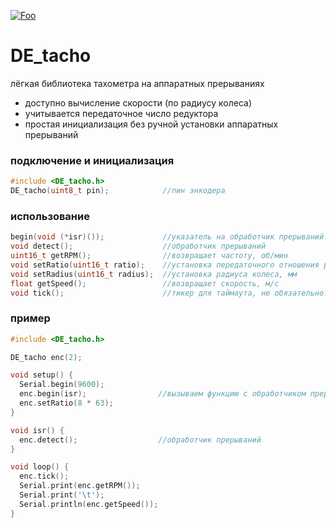 [![Foo](https://img.shields.io/badge/ПОДПИСАТЬСЯ-НА%20ОБНОВЛЕНИЯ-brightgreen.svg?style=social&logo=telegram&color=blue)](https://t.me/de_libs)


# DE_tacho
лёгкая библиотека тахометра на аппаратных прерываниях

- доступно вычисление скорости (по радиусу колеса)
- учитывается передаточное число редуктора
- простая инициализация без ручной установки аппаратных прерываний

### подключение и инициализация
```cpp
#include <DE_tacho.h>
DE_tacho(uint8_t pin);            //пин энкодера
```

### использование
```cpp
begin(void (*isr)());             //указатель на обработчик прерываний
void detect();                    //обработчик прерываний
uint16_t getRPM();                //возвращает частоту, об/мин
void setRatio(uint16_t ratio);    //установка передаточного отношения редуктора
void setRadius(uint16_t radius);  //установка радиуса колеса, мм
float getSpeed();                 //возвращает скорость, м/с
void tick();                      //тикер для таймаута, не обязательно!
```
### пример
```cpp
#include <DE_tacho.h>

DE_tacho enc(2);

void setup() {
  Serial.begin(9600);
  enc.begin(isr);                //вызываем функцию с обработчиком прерываний
  enc.setRatio(8 * 63);
}

void isr() {
  enc.detect();                  //обработчик прерываний
}

void loop() {
  enc.tick();
  Serial.print(enc.getRPM());
  Serial.print('\t');
  Serial.println(enc.getSpeed());
}
```
